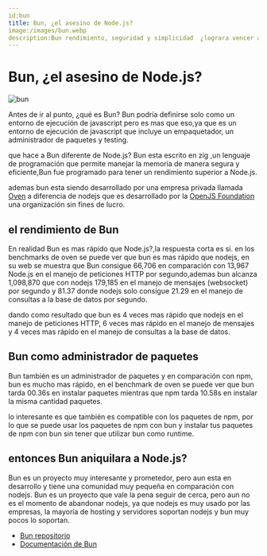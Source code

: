 ```yaml
---
id:bun
title: Bun, ¿el asesino de Node.js?
image:/images/bun.webp
description:Bun rendimiento, seguridad y simplicidad  ¿lograra vencer a nodejs?
---
```


# Bun, ¿el asesino de Node.js?

![bun](/images/bun.webp)

Antes de ir al punto, ¿qué es Bun? Bun podría definirse solo como un entorno de
ejecución de javascript pero es mas que eso,ya que es un entorno de ejecución de
javascript que incluye un empaquetador, un administrador de paquetes y testing.

que hace a Bun diferente de Node.js? Bun esta escrito en zig ,un lenguaje de
programación que permite manejar la memoria de manera segura y eficiente,Bun fue
programado para tener un rendimiento superior a Node.js.

ademas bun esta siendo desarrollado por una empresa privada llamada
[Oven](https://oven.sh/) a diferencia de nodejs que es desarrollado por la
[OpenJS Foundation](https://openjsf.org/) una organización sin fines de lucro.

## el rendimiento de Bun

En realidad Bun es mas rápido que Node.js?,la respuesta corta es si. en los
benchmarks de oven se puede ver que bun es mas rápido que nodejs, en su web se
muestra que Bun consigue 66,706 en comparación con 13,967 Node.js en el manejo
de peticiones HTTP por segundo,ademas bun alcanza 1,098,870 que con nodejs
179,185 en el manejo de mensajes (websocket) por segundo y 81.37 donde nodejs
solo consigue 21.29 en el manejo de consultas a la base de datos por segundo.

dando como resultado que bun es 4 veces mas rápido que nodejs en el manejo de
peticiones HTTP, 6 veces mas rápido en el manejo de mensajes y 4 veces mas
rápido en el manejo de consultas a la base de datos.

## Bun como administrador de paquetes

Bun también es un administrador de paquetes y en comparación con npm, bun es
mucho mas rápido, en el benchmark de oven se puede ver que bun tarda 00.36s en
instalar paquetes mientras que npm tarda 10.58s en instalar la misma cantidad
paquetes.

lo interesante es que también es compatible con los paquetes de npm, por lo que
se puede usar los paquetes de npm con bun y instalar tus paquetes de npm con bun
sin tener que utilizar bun como runtime.

## entonces Bun aniquilara a Node.js?

Bun es un proyecto muy interesante y prometedor, pero aun esta en desarrollo y
tiene una comunidad muy pequeña en comparación con nodejs. Bun es un proyecto
que vale la pena seguir de cerca, pero aun no es el momento de abandonar nodejs,
ya que nodejs es muy usado por las empresas, la mayoría de hosting y servidores
soportan nodejs y bun muy pocos lo soportan.

- [Bun repositorio](https://github.com/oven-sh/bun)
- [Documentación de Bun](https://bun.sh/docs)
